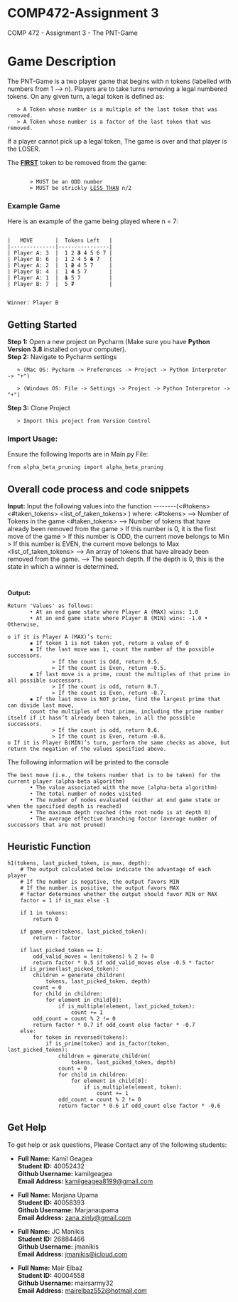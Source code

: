 # COMP472-Assignment 3
COMP 472 - Assignment 3 - The PNT-Game

# Game Description
The PNT-Game is a two player game that begins with n tokens (labelled with numbers from 1 --> n). Players are to take turns removing a legal numbered tokens. On any given turn, a legal token is defined as: 

       > A Token whose number is a multiple of the last token that was removed.
       > A Token whose number is a factor of the last token that was removed.

If a player cannot pick up a legal token, The game is over and that player is the LOSER.

The <ins>**FIRST**</ins> token to be removed from the game: 
<pre><code>
       > MUST be an ODD number
       > MUST be strickly <ins>LESS THAN</ins> n/2
</code></pre>
### Example Game  
Here is an example of the game being played where n = 7:

<pre><code>
|   MOVE       |  Tokens Left   |
|--------------|----------------|
| Player A: 3  |  1 2 <s><b>3</s></b> 4 5 6 7 |   
| Player B: 6  |  1 2 4 5 <s><b>6</s></b> 7   |
| Player A: 2  |  1 <s><b>2</s></b> 4 5 7     |
| Player B: 4  |  1 <s><b>4</s></b> 5 7       |
| Player A: 1  |  <s><b>1</s></b> 5 7         |
| Player B: 7  |  5 <s><b>7</s></b>           |


Winner: Player B
</code></pre>
 
## Getting Started
**Step 1:** Open a new project on Pycharm (Make sure you have **Python Version 3.8** installed on your computer).\
**Step 2:** Navigate to Pycharm settings

       > (Mac OS: Pycharm -> Preferences -> Project -> Python Interpretor -> "+")
       
       > (Windows OS: File -> Settings -> Project -> Python Interpretor -> "+")

**Step 3:** Clone Project

       > Import this project from Version Control
       
### Import Usage:
Ensure the following Imports are in Main.py File:
```
from alpha_beta_pruning import alpha_beta_pruning
```

## Overall code process and code snippets

**Input:** 
Input the following values into the function --------(<#tokens> <#taken_tokens> <list_of_taken_tokens> <depth>)
where: <#tokens>              --> Number of Tokens in the game
       <#taken_tokens>        --> Number of tokens that have already been removed from the game 
              > If this number is 0, it is the first move of the game
              > If this number is ODD, the current move belongs to Min
              > If this number is EVEN, the current move belongs to Max
       <list_of_taken_tokens> --> An array of tokens that have already been removed from the game. 
       <depth>                --> The search depth. If the depth is 0, this is the state in which a winner is determined.

```


```

**Output:**
```
Return 'Values' as follows:
       • At an end game state where Player A (MAX) wins: 1.0
       • At an end game state where Player B (MIN) wins: -1.0 • Otherwise,

o if it is Player A (MAX)’s turn:
       ▪ If token 1 is not taken yet, return a value of 0
       ▪ If the last move was 1, count the number of the possible successors.
              > If the count is Odd, return 0.5.
              > If the count is Even, return -0.5.
       ▪ If last move is a prime, count the multiples of that prime in all possible successors. 
              > If the count is odd, return 0.7.
              > If the count is Even, return -0.7.
       ▪ If the last move is NOT prime, find the largest prime that can divide last move,
       count the multiples of that prime, including the prime number itself if it hasn’t already been taken, in all the possible successors.
              > If the count is odd, return 0.6.
              > If the count is Even, return -0.6.
o If it is Player B(MIN)’s turn, perform the same checks as above, but return the negation of the values specified above.
```

The following information will be printed to the console
```
The best move (i.e., the tokens number that is to be taken) for the current player (alpha-beta algorithm)
       • The value associated with the move (alpha-beta algorithm)
       • The total number of nodes visited
       • The number of nodes evaluated (either at end game state or when the specified depth is reached)
       • The maximum depth reached (the root node is at depth 0)
       • The average effective branching factor (average number of successors that are not pruned)
```


## Heuristic Function
```
h1(tokens, last_picked_token, is_max, depth):
    # The output calculated below indicate the advantage of each player
    # If the number is negative, the output favors MIN
    # If the number is positive, the output favors MAX
    # factor determines whether the output should favor MIN or MAX
    factor = 1 if is_max else -1

    if 1 in tokens:
        return 0

    if game_over(tokens, last_picked_token):
        return - factor

    if last_picked_token == 1:
        odd_valid_moves = len(tokens) % 2 != 0
        return factor * 0.5 if odd_valid_moves else -0.5 * factor
    if is_prime(last_picked_token):
        children = generate_children(
            tokens, last_picked_token, depth)
        count = 0
        for child in children:
            for element in child[0]:
                if is_multiple(element, last_picked_token):
                    count += 1
        odd_count = count % 2 != 0
        return factor * 0.7 if odd_count else factor * -0.7
    else:
        for token in reversed(tokens):
            if is_prime(token) and is_factor(token, last_picked_token):
                children = generate_children(
                    tokens, last_picked_token, depth)
                count = 0
                for child in children:
                    for element in child[0]:
                        if is_multiple(element, token):
                            count += 1
                odd_count = count % 2 != 0
                return factor * 0.6 if odd_count else factor * -0.6
```



## Get Help
To get help or ask questions, Please Contact any of the following students: 
 - **Full Name:** Kamil Geagea\
   **Student ID:** 40052432\
   **Github Username:** kamilgeagea\
   **Email Address:** kamilgeagea8199@gmail.com
   
 - **Full Name:** Marjana Upama\
   **Student ID:** 40058393\
   **Github Username:** Marjanaupama\
   **Email Address:** zana.zinly@gmail.com
   
 - **Full Name:** JC Manikis\
   **Student ID:** 26884466\
   **Github Username:** jmanikis\
   **Email Address:** jmanikis@icloud.com
   
 - **Full Name:** Mair Elbaz\
   **Student ID:** 40004558\
   **Github Username:** mairsarmy32\
   **Email Address:** mairelbaz552@hotmail.com
